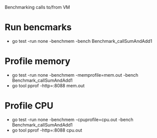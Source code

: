 Benchmarking calls to/from VM

# Run bencmarks

- go test -run none -benchmem -bench Benchmark_callSumAndAdd1

# Profile memory

- go test -run none -benchmem -memprofile=mem.out -bench Benchmark_callSumAndAdd1
- go tool pprof -http=:8088 mem.out

# Profile CPU

- go test -run none -benchmem -cpuprofile=cpu.out -bench Benchmark_callSumAndAdd1
- go tool pprof -http=:8088 cpu.out